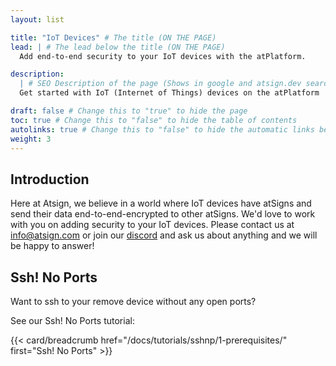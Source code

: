 ```yaml
---
layout: list

title: "IoT Devices" # The title (ON THE PAGE)
lead: | # The lead below the title (ON THE PAGE)
  Add end-to-end security to your IoT devices with the atPlatform.

description:
  | # SEO Description of the page (Shows in google and atsign.dev search)
  Get started with IoT (Internet of Things) devices on the atPlatform

draft: false # Change this to "true" to hide the page
toc: true # Change this to "false" to hide the table of contents
autolinks: true # Change this to "false" to hide the automatic links below your content
weight: 3
---
```


## Introduction

Here at Atsign, we believe in a world where IoT devices have atSigns and send their data end-to-end-encrypted to other atSigns. We'd love to work with you on adding security to your IoT devices. Please contact us at [info@atsign.com](mailto:info@atsign.com) or join our [discord](https://discord.gg/55sHTQFxfz) 
and ask us about anything and we will be happy to answer!

## Ssh! No Ports

Want to ssh to your remove device without any open ports?

See our Ssh! No Ports tutorial:

{{< card/breadcrumb href="/docs/tutorials/sshnp/1-prerequisites/" first="Ssh! No Ports" >}}